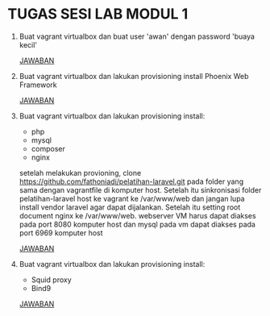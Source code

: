 # TUGAS SESI LAB MODUL 1

1. Buat vagrant virtualbox dan buat user 'awan' dengan password 'buaya kecil'
     
     [JAWABAN](https://github.com/rahajengdwi/CLoud2018/blob/master/Vagrant/1.md)
2. Buat vagrant virtualbox dan lakukan provisioning install Phoenix Web Framework

     [JAWABAN](https://github.com/rahajengdwi/CLoud2018/blob/master/Vagrant/2.md)
3. Buat vagrant virtualbox dan lakukan provisioning install:
     - php
     - mysql
     - composer
     - nginx

     setelah melakukan provioning, clone https://github.com/fathoniadi/pelatihan-laravel.git pada folder yang sama dengan vagrantfile di        komputer host. Setelah itu sinkronisasi folder pelatihan-laravel host ke vagrant ke /var/www/web dan jangan lupa install vendor            laravel agar dapat dijalankan. Setelah itu setting root document nginx ke /var/www/web. webserver VM harus dapat diakses pada port        8080 komputer host dan mysql pada vm dapat diakses pada port 6969 komputer host
    
    [JAWABAN](https://github.com/rahajengdwi/CLoud2018/blob/master/Vagrant/3.md)
          
4. Buat vagrant virtualbox dan lakukan provisioning install:
      - Squid proxy
      - Bind9
 
 
      [JAWABAN](https://github.com/rahajengdwi/CLoud2018/blob/master/Vagrant/4.md)
